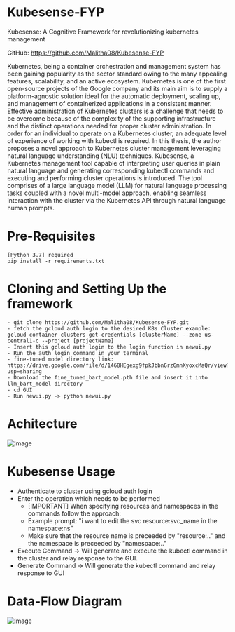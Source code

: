 # Kubesense-FYP
Kubesense: A Cognitive Framework for revolutionizing kubernetes management 

GitHub: https://github.com/Malitha08/Kubesense-FYP

Kubernetes, being a container orchestration and management system has been gaining popularity as the sector standard owing to the many appealing features, scalability, and an active ecosystem. Kubernetes is one of the first open-source projects of the Google company and its main aim is to supply a platform-agnostic solution ideal for the automatic deployment, scaling up, and management of containerized applications in a consistent manner. Effective administration of Kubernetes clusters is a challenge that needs to be overcome because of the complexity of the supporting infrastructure and the distinct operations needed for proper cluster administration. In order for an individual to operate on a Kubernetes cluster, an adequate level of experience of working with kubectl is required. 
In this thesis, the author proposes a novel approach to Kubernetes cluster management leveraging natural language understanding (NLU) techniques.  Kubesense, a Kubernetes management tool capable of interpreting user queries in plain natural language and generating corresponding kubectl commands and executing and performing cluster operations is introduced. The tool comprises of a large language model (LLM) for natural language processing tasks coupled with a novel multi-model approach, enabling seamless interaction with the cluster via the Kubernetes API through natural language human prompts.

# Pre-Requisites
```
[Python 3.7] required
pip install -r requirements.txt
```

# Cloning and Setting Up the framework
```
- git clone https://github.com/Malitha08/Kubesense-FYP.git
- fetch the gcloud auth login to the desired K8s Cluster example: gcloud container clusters get-credentials [clusterName] --zone us-central1-c --project [projectName]
- Insert this gcloud auth login to the login function in newui.py
- Run the auth login command in your terminal
- fine-tuned model directory link: https://drive.google.com/file/d/1468HEgexg9fpkJbbnGrzGmnXyoxcMaQr/view?usp=sharing
- Download the fine_tuned_bart_model.pth file and insert it into llm_bart_model directory
- cd GUI
- Run newui.py -> python newui.py
```

# Achitecture
![image](https://github.com/Malitha08/Kubesense-FYP/assets/72942686/44d6806a-ae47-4c74-a7e7-bcac79dc72f4)

# Kubesense Usage
- Authenticate to cluster using gcloud auth login
- Enter the operation which needs to be performed
    - [IMPORTANT] When specifying resources and namespaces in the commands follow the approach:
    - Example prompt: "i want to edit the svc resource:svc_name in the namespace:ns"
    - Make sure that the resource name is preceeded by "resource:.." and the namespace is preceeded by "namespace:.."
- Execute Command -> Will generate and execute the kubectl command in the cluster and relay response to the GUI.
- Generate Command -> Will generate the kubectl command and relay response to GUI

# Data-Flow Diagram
![image](https://github.com/Malitha08/Kubesense-FYP/assets/72942686/66cf03f4-e573-4cb3-9605-02751ee02c0f)


